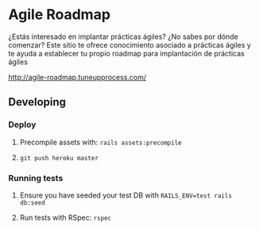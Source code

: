# Agile Roadmap

¿Estás interesado en implantar prácticas ágiles? ¿No sabes por dónde comenzar?
Este sitio te ofrece conocimiento asociado a prácticas ágiles y te ayuda a establecer
tu propio roadmap para implantación de prácticas ágiles

http://agile-roadmap.tuneupprocess.com/

## Developing

### Deploy

1) Precompile assets with: `rails assets:precompile`

2) `git push heroku master`

### Running tests

1) Ensure you have seeded your test DB with `RAILS_ENV=test rails db:seed`

2) Run tests with RSpec: `rspec`
